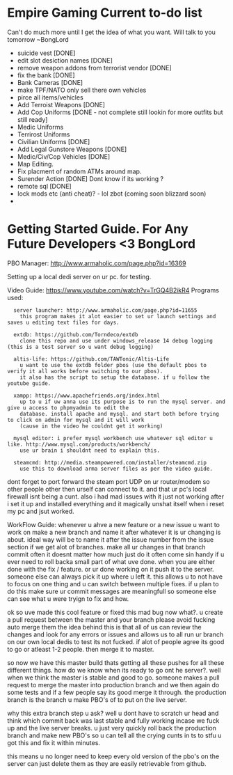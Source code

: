 Empire Gaming Current to-do list
=============

Can't do much more until I get the idea of what you want. Will talk to you tomorrow ~BongLord


* suicide vest [DONE]
* edit slot desiction names [DONE]
* remove weapon addons from terrorist vendor [DONE]
* fix the bank [DONE]
* Bank Cameras [DONE]
* make TPF/NATO only sell there own vehicles
* pirce all items/vehicles  
* Add Terroist Weapons [DONE]
* Add Cop Uniforms [DONE - not complete still lookin for more outfits but still ready]
* Medic Uniforms
* Terrirost Uniforms 
* Civilian Uniforms [DONE]
* Add Legal Gunstore Weapons [DONE]
* Medic/Civ/Cop Vehicles [DONE]
* Map Editing.
* Fix placment of random ATMs around map.
* Surender Action [DONE] Dont know if its working ?
* remote sql [DONE]
* lock mods etc (anti cheat)? - lol zbot (coming soon blizzard soon)
* 

Getting Started Guide. For Any Future Developers <3 BongLord
=============
PBO Manager: http://www.armaholic.com/page.php?id=16369

Setting up a local dedi server on ur pc. for testing.
  
  Video Guide: https://www.youtube.com/watch?v=TrGQ4B2ikR4
  Programs used:
     
      server launcher: http://www.armaholic.com/page.php?id=11655
        this program makes it alot easier to set ur launch settings and saves u editing text files for days. 
      
      extdb: https://github.com/Torndeco/extdb
        clone this repo and use under windows_release 14 debug logging (this is a test server so u want debug logging)
      
      altis-life: https://github.com/TAWTonic/Altis-Life
        u want to use the extdb folder pbos (use the default pbos to verify it all works before switching to our pbos).
        it also has the script to setup the database. if u follow the youtube guide.
      
      xampp: https://www.apachefriends.org/index.html
        up to u if uw anna use its purpose is to run the mysql server. and give u access to phpmyadmin to edit the
        database. install apache and mysql. and start both before trying to click on admin for mysql and it will work
        (cause in the video he couldnt get it working)
      
      mysql editor: i prefer mysql workbench use whatever sql editor u like. http://www.mysql.com/products/workbench/ 
        use ur brain i shouldnt need to explain this.
      
      steamcmd: http://media.steampowered.com/installer/steamcmd.zip
        use this to download arma server files as per the video guide. 
  
  dont forget to port forward the steam port UDP on ur router/modem so other people other then urself can connect to it.
  and that ur pc's local firewall isnt being a cunt. also i had mad issues with it just not working after i set it up and    installed everything and it magically unshat itself when i reset my pc and jsut worked.

WorkFlow Guide:
whenever u ahve a new feature or a new issue u want to work on make a new branch and name it after whatever it is ur changing
is about. ideal way will be to name it after the issue number from the issue section if we get alot of branches.
make all ur changes in that branch commit often it doesnt matter how much just do it often come sin handy if u ever need to roll backa  small part of what uve done.
when you are either done with the fix / feature. or ur done working on it push it to the server. someone else can always pick it up where u left it.
this allows u to not have to focus on one thing and u can switch between multiple fixes. if u plan to do this make sure ur commit messages are meaningfull so someone else
can see what u were tryign to fix and how. 

ok so uve made this cool feature or fixed this mad bug now what?. u create a pull request between the master and your branch
please avoid fucking auto merge them the idea behind this is that all of us can review the changes and look for any errors or issues
and allows us to all run ur branch on our own local dedis to test its not fucked. if alot of people agree its good to go or atleast 1-2 people.
then merge it to master. 

so now we have this master build thats getting all these pushes for all these different things. how do we know when its ready to go ont he server?.
well when we think the master is stable and good to go. someone makes a pull request to merge the master into production branch
and we then again do some tests and if a few people say its good merge it through. the production branch is the branch u make PBO's of to put on the live server.

why this extra branch step u ask? well u dont have to scratch ur head and think which commit back was last stable and fully working incase we fuck up and the live server breaks.
u just very quickly roll back the production branch and make new PBO's so u can tell all the crying cunts in ts to stfu u got this and fix it within minutes.

this means u no longer need to keep every old version of the pbo's on the server can just delete them as they are easily retrievable from github. 
  
      
